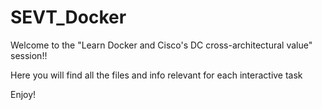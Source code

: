 # SEVT_Docker

Welcome to the "Learn Docker and Cisco's DC cross-architectural value" session!!

Here you will find all the files and info relevant for each interactive task

Enjoy!
